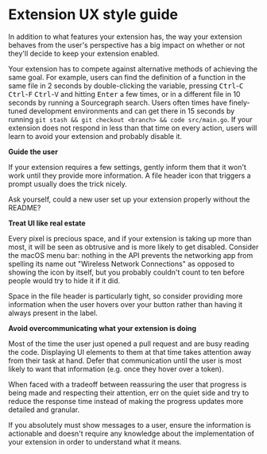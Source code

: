 # Extension UX style guide

In addition to what features your extension has, the way your extension behaves from the user's perspective has a big impact on whether or not they'll decide to keep your extension enabled.

Your extension has to compete against alternative methods of achieving the same goal. For example, users can find the definition of a function in the same file in 2 seconds by double-clicking the variable, pressing <kbd>Ctrl</kbd>-<kbd>C</kbd> <kbd>Ctrl</kbd>-<kbd>F</kbd> <kbd>Ctrl</kbd>-<kbd>V</kbd> and hitting <kbd>Enter</kbd> a few times, or in a different file in 10 seconds by running a Sourcegraph search. Users often times have finely-tuned development environments and can get there in 15 seconds by running `git stash && git checkout <branch> && code src/main.go`. If your extension does not respond in less than that time on every action, users will learn to avoid your extension and probably disable it.

**Guide the user**

If your extension requires a few settings, gently inform them that it won't work until they provide more information. A file header icon that triggers a prompt usually does the trick nicely.

Ask yourself, could a new user set up your extension properly without the README?

**Treat UI like real estate**

Every pixel is precious space, and if your extension is taking up more than most, it will be seen as obtrusive and is more likely to get disabled. Consider the macOS menu bar: nothing in the API prevents the networking app from spelling its name out "Wireless Network Connections" as opposed to showing the icon by itself, but you probably couldn't count to ten before people would try to hide it if it did.

Space in the file header is particularly tight, so consider providing more information when the user hovers over your button rather than having it always present in the label.

**Avoid overcommunicating what your extension is doing**

Most of the time the user just opened a pull request and are busy reading the code. Displaying UI elements to them at that time takes attention away from their task at hand. Defer that communication until the user is most likely to want that information (e.g. once they hover over a token).

When faced with a tradeoff between reassuring the user that progress is being made and respecting their attention, err on the quiet side and try to reduce the response time instead of making the progress updates more detailed and granular.

If you absolutely must show messages to a user, ensure the information is actionable and doesn't require any knowledge about the implementation of your extension in order to understand what it means.

